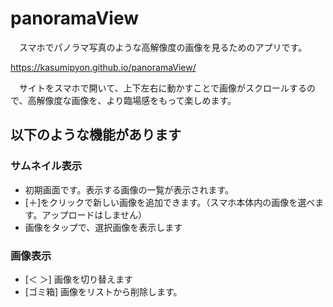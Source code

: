 # panoramaView

　スマホでパノラマ写真のような高解像度の画像を見るためのアプリです。

https://kasumipyon.github.io/panoramaView/

　サイトをスマホで開いて、上下左右に動かすことで画像がスクロールするので、高解像度な画像を、より臨場感をもって楽しめます。

## 以下のような機能があります
### サムネイル表示
* 初期画面です。表示する画像の一覧が表示されます。
* [＋]をクリックで新しい画像を追加できます。（スマホ本体内の画像を選べます。アップロードはしません）
* 画像をタップで、選択画像を表示します
### 画像表示
* [＜ ＞] 画像を切り替えます
* [ゴミ箱] 画像をリストから削除します。
